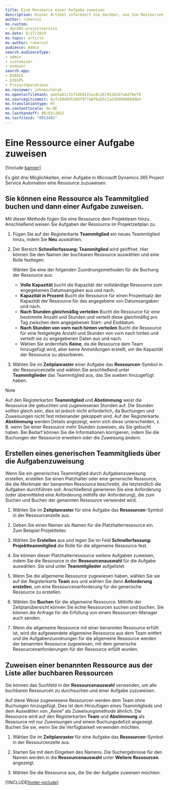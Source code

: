 ```yaml
---
title: Eine Ressource einer Aufgabe zuweisen
description: Dieser Artikel informiert Sie darüber, wie Sie Ressourcen zu Aufgaben zuweisen.
author: ruhercul
ms.custom:
- dyn365-projectservice
ms.date: 9/27/2019
ms.topic: article
ms.author: ruhercul
audience: Admin
search.audienceType:
- admin
- customizer
- enduser
search.app:
- D365CE
- D365PS
- ProjectOperations
ms.reviewer: johnmichalak
ms.openlocfilehash: dae5a81c51f34b9115ac8c267452b167a6d7bef8
ms.sourcegitcommit: 6cfc50d89528df977a8f6a55c1ad39d99800d9b4
ms.translationtype: HT
ms.contentlocale: de-DE
ms.lasthandoff: 06/03/2022
ms.locfileid: "8913481"
---
```

# <a name="assign-a-resource-to-a-task"></a>Eine Ressource einer Aufgabe zuweisen

[!include [banner](../includes/psa-now-project-operations.md)]

Es gibt drei Möglichkeiten, einer Aufgabe in Microsoft Dynamics 365 Project Service Automation eine Ressource zuzuweisen.

## <a name="book-a-resource-as-a-team-member-and-then-assign-the-resource-to-a-task"></a>Sie können eine Ressource als Teammitglied buchen und dann einer Aufgabe zuweisen.

Mit dieser Methode fügen Sie eine Ressource dem Projektteam hinzu. Anschließend weisen Sie Aufgaben der Ressource im Projektzeitplan zu.

1. Fügen Sie auf der Registerkarte **Teammitglied** ein neues Teammitglied hinzu, indem Sie **Neu** auswählen. 

2. Der Bereich **Schnellerfassung: Teammitglied** wird geöffnet. Hier können Sie den Namen der buchbaren Ressource auswählen und eine Rolle festlegen. 

    Wählen Sie eine der folgenden Zuordnungsmethoden für die Buchung der Ressource aus:

    - **Volle Kapazität** bucht die Kapazität der vollständige Ressource zum angegebenen Datumsangaben aus und nach.
    - **Kapazität in Prozent** Bucht die Ressource für einen Prozentsatz der Kapazität der Ressource für das angegebene von Datumsangaben und nach.
    - **Nach Stunden gleichmäßig verteilen** Bucht die Ressource für eine bestimmte Anzahl und Stunden und verteilt diese gleichmäßig pro Tag zwischen dem angegebenen Start- und Enddatum.
    - **Nach Stunden von vorn nach hinten verteilen** Bucht die Ressource für eine festgelegte Anzahl und Stunden von vorn nach hinten und verteilt sie zu angegebenen Daten aus und nach.
    - Wählen Sie andernfalls **Keine**, da die Ressource dem Team hinzugefügt wird, aber keine Anmeldungen erstellt, um die Kapazität der Ressource zu absorbieren.

3. Wählen Sie im **Zeitplanraster** einer Aufgabe das **Ressourcen**-Symbol in der Ressourcenzelle und wählen Sie anschließend unter **Teammitglieder** das Teammitglied aus, das Sie soeben hinzugefügt haben. 

> [!NOTE]
> Auf den Registerkarten **Teammitglied** und **Abstimmung** weist die Ressource die gebuchten und zugewiesenen Stunden auf. Die Stunden sollten gleich sein, dies ist jedoch nicht erforderlich, da Buchungen und Zuweisungen nicht fest miteinander gekoppelt sind. Auf der Registerkarte **Abstimmung** werden Details angezeigt, wenn sich diese unterscheiden, z. B. wenn Sie einer Ressource mehr Stunden zuweisen, als Sie gebucht haben. Bei Bedarf können Sie die Informationen korrigieren, indem Sie die Buchungen der Ressource erweitern oder die Zuweisung ändern.

## <a name="create-a-generic-team-member-through-task-assignment"></a>Erstellen eines generischen Teammitglieds über die Aufgabenzuweisung

Wenn Sie ein generisches Teammitglied durch Aufgabenzuweisung erstellen, erstellen Sie einen Platzhalter oder eine generische Ressource, die die Merkmale der benannten Ressource beschreibt, die letztendlich die Aufgaben durchführen soll. Anschließend generieren Sie eine Anforderung (oder übermittelnd eine Anforderung mithilfe der Anforderung), die zum Suchen und Buchen der genannten Ressource verwendet wird.

1. Wählen Sie im **Zeitplanraster** für eine Aufgabe das **Ressourcen**-Symbol in der Ressourcenzelle aus.

2. Geben Sie einen Namen als Namen für die Platzhalterressource ein. Zum Beispiel Projektleiter.

3. Wählen Sie **Erstellen** aus und legen Sie im Feld **Schnellerfassung: Projektteammitglied** die Rolle für die allgemeine Ressource fest.

4. Sie können dieser Platzhalterressource weitere Aufgaben zuweisen, indem Sie die Ressource in der **Ressourcenauswahl** für die Aufgabe auswählen. Sie sind unter **Teammitglieder** aufgelistet.

5. Wenn Sie die allgemeine Ressource zugewiesen haben, wählen Sie sie auf der Registerkarte **Team** aus und wählen Sie dann **Anforderung erstellen**, um eine Ressourcenanforderung für die generische Ressource zu erstellen.

6. Wählen Sie **Buchen** für die allgemeine Ressource. Mithilfe der Zeitplanübersicht können Sie echte Ressourcen suchen und buchen. Sie können die Anfrage für die Erfüllung von einem Ressourcen-Manager auch senden.

7. Wenn die allgemeine Ressource mit einer benannten Ressource erfüllt ist, wird die aufgewendete allgemeine Ressource aus dem Team entfert und die Aufgabenzuordnungen für die allgemeine Ressource werden der benannten Ressource zugewiesen, mit dem generische Ressourcenanforderungen für der Ressource erfüllt wurden.

## <a name="assign-a-named-resource-from-the-list-of-all-bookable-resources"></a>Zuweisen einer benannten Ressource aus der Liste aller buchbaren Ressourcen

Sie können das Suchfeld in der **Ressourcenauswahl** verwenden, um alle buchbaren Ressourcen zu durchsuchen und einer Aufgabe zuzuweisen.

Auf diese Weise zugewiesene Ressourcen werden dem Team ohne Buchungen hinzugefügt. Dies ist dem Hinzufügen eines Teammitglieds und dem Auswählen von „Keine“ als Zuweisungsmethode ähnlich. Die Ressource wird auf den Registerkarten **Team** und **Abstimmung** als Ressource mit nur Zuweisungen und einem Buchungsdefizit angezeigt. Buchen Sie sie, wenn Sie die Verfügbarkeit verwenden möchten.

1. Wählen Sie im **Zeitplanraster** für eine Aufgabe das **Ressourcen**-Symbol in der Ressourcenzelle aus.

2. Starten Sie mit dem Eingeben des Namens. Die Suchergebnisse für den Namen werden in die **Ressourcenauswahl** unter **Weitere Ressourcen** angezeigt.

3. Wählen Sie die Ressource aus, die Sie der Aufgabe zuweisen möchten.



[!INCLUDE[footer-include](../includes/footer-banner.md)]
